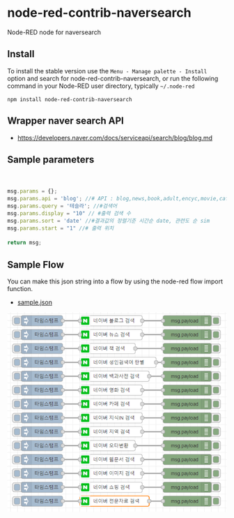 node-red-contrib-naversearch
================

Node-RED node for naversearch



## Install

To install the stable version use the `Menu - Manage palette - Install`
option and search for node-red-contrib-naversearch, or run the following
command in your Node-RED user directory, typically `~/.node-red`

    npm install node-red-contrib-naversearch

## Wrapper naver search  API  
- https://developers.naver.com/docs/serviceapi/search/blog/blog.md

## Sample parameters
```js


msg.params = {};
msg.params.api = 'blog'; //# API : blog,news,book,adult,encyc,movie,cafearticle,kin,local,errata,webkr,image,shop,doc 
msg.params.query = '테슬라'; //#검색어
msg.params.display = "10" // #출력 검색 수
msg.params.sort = 'date' //#결과값의 정렬기준 시간순 date, 관련도 순 sim
msg.params.start = "1" //# 출력 위치

return msg;

```

## Sample Flow
You can make this json string into a flow by using the node-red flow import function.

- [sample.json](examples/sample.json)

![alt](examples/sample.png)
